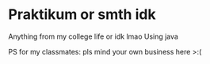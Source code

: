# Praktikum or smth idk
Anything from my college life or idk lmao
Using java

PS for my classmates: pls mind your own business here >:(
